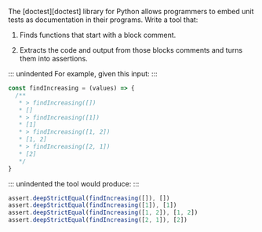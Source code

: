 The [doctest][doctest] library for Python
allows programmers to embed unit tests as documentation in their programs.
Write a tool that:

1.  Finds functions that start with a block comment.

2.  Extracts the code and output from those blocks comments
    and turns them into assertions.

::: unindented
For example, given this input:
:::

```js
const findIncreasing = (values) => {
  /**
   * > findIncreasing([])
   * []
   * > findIncreasing([1])
   * [1]
   * > findIncreasing([1, 2])
   * [1, 2]
   * > findIncreasing([2, 1])
   * [2]
   */
}
```

::: unindented
the tool would produce:
:::

```js
assert.deepStrictEqual(findIncreasing([]), [])
assert.deepStrictEqual(findIncreasing([1]), [1])
assert.deepStrictEqual(findIncreasing([1, 2]), [1, 2])
assert.deepStrictEqual(findIncreasing([2, 1]), [2])
```
